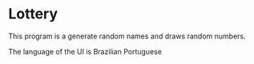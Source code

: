 # Lottery

This program is a generate random names and draws random numbers.

The language of the UI is Brazilian Portuguese
